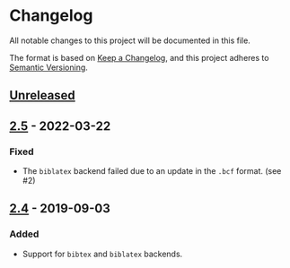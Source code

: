 # Changelog

All notable changes to this project will be documented in this file.

The format is based on [Keep a Changelog](https://keepachangelog.com/en/1.0.0/),
and this project adheres to [Semantic Versioning](https://semver.org/spec/v2.0.0.html).

## [Unreleased]

## [2.5] - 2022-03-22

### Fixed

* The `biblatex` backend failed due to an update in the `.bcf` format.
  (see #2)

## [2.4] - 2019-09-03

### Added

* Support for `bibtex` and `biblatex` backends.

[Unreleased]: https://gitlab.com/islandoftex/checkcites/compare/v2.5...master
[2.5]: https://gitlab.com/islandoftex/checkcites/-/tags/v2.5
[2.4]: https://gitlab.com/islandoftex/checkcites/-/tags/v2.4
